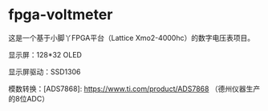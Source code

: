 # fpga-voltmeter
这是一个基于小脚丫FPGA平台（Lattice Xmo2-4000hc）的数字电压表项目。

显示屏：128*32 OLED

显示屏驱动：SSD1306

模数转换：[ADS7868]: https://www.ti.com/product/ADS7868 （德州仪器生产的8位ADC）
